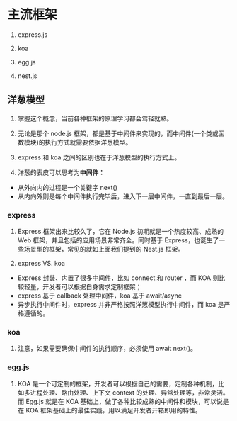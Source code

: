 # 主流框架

1. express.js

2. koa

3. egg.js

4. nest.js

## 洋葱模型

1. 掌握这个概念，当前各种框架的原理学习都会驾轻就熟。

2. 无论是那个 node.js 框架，都是基于中间件来实现的，而中间件(一个类或函数模块)的执行方式就需要依据洋葱模型。

3. express 和 koa 之间的区别也在于洋葱模型的执行方式上。

4. 洋葱的表皮可以思考为**中间件：**

- 从外向内的过程是一个关键字 next()
- 从内向外则是每个中间件执行完毕后，进入下一层中间件，一直到最后一层。

### express

1. Express 框架出来⽐较久了，它在 Node.js 初期就是⼀个热度较⾼、成熟的 Web 框架，并且包括的应⽤场景⾮常⻬全。同时基于 Express，也诞⽣了⼀些场景型的框架，常⻅的就如上⾯我们提到的 Nest.js 框架。

2. express VS. koa

- Express 封装、内置了很多中间件，⽐如 connect 和 router ，⽽ KOA 则⽐较轻量，开发者可以根据⾃身需求定制框架；
- express 基于 callback 处理中间件，koa 基于 await/async
- 异步执行中间件时，express 并非严格按照洋葱模型执行中间件，而 koa 是严格遵循的。

### koa

1. 注意，如果需要确保中间件的执⾏顺序，必须使⽤ await next()。

### egg.js

1. KOA 是⼀个可定制的框架，开发者可以根据⾃⼰的需要，定制各种机制，⽐如多进程处理、路由处理、上下⽂ context 的处理、异常处理等，⾮常灵活。⽽ Egg.js 就是在 KOA 基础上，做了各种⽐较成熟的中间件和模块，可以说是在 KOA 框架基础上的最佳实践，⽤以满⾜开发者开箱即⽤的特性。
